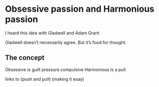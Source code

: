 # Obsessive passion and Harmonious passion

I heard this idea with Gladwell and Adam Grant

Gladwell doesn’t necessarily agree.
But it’s food for thought.

## The concept

Obsessive is guilt pressure compulsive
Harmonious is a pull

links to
(push and pull)
(making it esay)